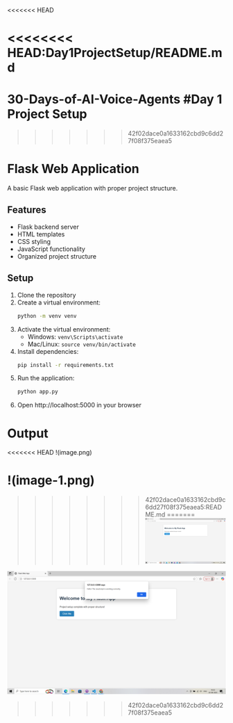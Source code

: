 <<<<<<< HEAD

<<<<<<<< HEAD:Day1ProjectSetup/README.md
=======
# 30-Days-of-AI-Voice-Agents #Day 1 Project Setup

>>>>>>> 42f02dace0a1633162cbd9c6dd27f08f375eaea5
# Flask Web Application

A basic Flask web application with proper project structure.

## Features

- Flask backend server
- HTML templates
- CSS styling
- JavaScript functionality
- Organized project structure

## Setup

1. Clone the repository
2. Create a virtual environment:
   ```bash
   python -m venv venv
   ```
3. Activate the virtual environment:
   - Windows: `venv\Scripts\activate`
   - Mac/Linux: `source venv/bin/activate`
4. Install dependencies:
   ```bash
   pip install -r requirements.txt
   ```
5. Run the application:
   ```bash
   python app.py
   ```
6. Open http://localhost:5000 in your browser

# Output

<<<<<<< HEAD
!(image.png)

!(image-1.png)
========
>>>>>>>> 42f02dace0a1633162cbd9c6dd27f08f375eaea5:README.md
=======
![](image.png)

![alt text](image-1.png)
>>>>>>> 42f02dace0a1633162cbd9c6dd27f08f375eaea5
